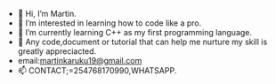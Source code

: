 - 👋 Hi, I’m Martin.
- 👀 I’m interested in learning how to code like a pro. 
- 🌱 I’m currently learning C++ as my first programming language.
- 💞️ Any code,document or tutorial that can help me nurture my skill is greatly appreciacted.
- email:martinkaruku19@gmail.com
- 📫 CONTACT;=254768170990,WHATSAPP.
<!---
Martin-26/Martin-26 is a ✨ special ✨ repository because its `README.md` (this file) appears on your GitHub profile.
You can click the Preview link to take a look at your changes.
--->
